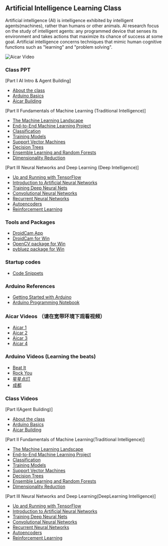 ## Artificial Intelligence Learning Class

Artificial intelligence (AI) is intelligence exhibited by intelligent agents(machines), rather than humans or other animals. AI research focus on the study of intelligent agents: any programmed device that senses its environment and takes actions that maximize its chance of success at some goal. Artificial intelligence concerns techniques that mimic human cognitive functions such as "learning" and "problem solving".

![Aicar Video](https://github.com/luckh2/aiclass/raw/master/media/aicar.gif)

### Class PPT
[Part I AI Intro & Agent Building]

- [About the class](https://github.com/luckh2/aiclass/raw/master/ppt/AI.pptx)
- [Arduino Basics](https://github.com/luckh2/aiclass/raw/master/ppt/Arduino.pptx)
- [Aicar Building](https://github.com/luckh2/aiclass/raw/master/ppt/Aicar.pptx)

[Part II Fundamentals of Machine Learning (Traditional Intelligence)]
- [ The Machine Learning Landscape](https://github.com/luckh2/aiclass/raw/master/ppt/hands-on1.pptx)
- [ End-to-End Machine Learning Project](https://github.com/luckh2/aiclass/raw/master/ppt/hands-on2.pptx)
- [ Classification](https://github.com/luckh2/aiclass/raw/master/ppt/hands-on3.pptx)
- [ Training Models](https://github.com/luckh2/aiclass/raw/master/ppt/hands-on4.pptx)
- [ Support Vector Machines](https://github.com/luckh2/aiclass/raw/master/ppt/hands-on5.pptx)
- [ Decision Trees](https://github.com/luckh2/aiclass/raw/master/ppt/hands-on6.pptx)
- [ Ensemble Learning and Random Forests](https://github.com/luckh2/aiclass/raw/master/ppt/hands-on7.pptx)
- [ Dimensionality Reduction](https://github.com/luckh2/aiclass/raw/master/ppt/hands-on8.pptx)

[Part III  Neural Networks and Deep Learning (Deep Intelligence)]
- [ Up and Running with TensorFlow](https://github.com/luckh2/aiclass/raw/master/ppt/hands-on9.pptx)
- [ Introduction to Artificial Neural Networks](https://github.com/luckh2/aiclass/raw/master/ppt/hands-on10.pptx)
- [ Training Deep Neural Nets](https://github.com/luckh2/aiclass/raw/master/ppt/hands-on11.pptx)
- [ Convolutional Neural Networks](https://github.com/luckh2/aiclass/raw/master/ppt/hands-on13.pptx)
- [ Recurrent Neural Networks](https://github.com/luckh2/aiclass/raw/master/ppt/hands-on14.pptx)
- [ Autoencoders](https://github.com/luckh2/aiclass/raw/master/ppt/hands-on15.pptx)
- [ Reinforcement Learning](https://github.com/luckh2/aiclass/raw/master/ppt/hands-on16.pptx)

### Tools and Packages
- [DroidCam App](https://github.com/luckh2/aiclass/raw/master/tools/dc502.apk)
- [DroidCam for Win](https://github.com/luckh2/aiclass/raw/master/tools/DroidCam.Client.5.0.1.zip)
- [OpenCV package for Win](https://github.com/luckh2/aiclass/raw/master/tools/opencv.rar)
- [pybluez package for Win](https://github.com/luckh2/aiclass/raw/master/tools/pyblue.rar)

### Startup codes
- [Code Snippets](https://github.com/luckh2/aiclass/raw/master/startup/)

### Arduino References
- [Getting Started with Arduino](https://github.com/luckh2/aiclass/raw/master/media/getting_started_with_arduino_v2.pdf)
- [Arduino Programming Notebook](https://github.com/luckh2/aiclass/raw/master/media/arduino_notebook_v1-1.pdf)

### Aicar Videos （请在宽带环境下观看视频）
- [Aicar 1](https://luckh2.github.io/aiclass/online/m.html)
- [Aicar 2](https://luckh2.github.io/aiclass/online/m2.html)
- [Aicar 3](https://luckh2.github.io/aiclass/online/m3.html)
- [Aicar 4](https://luckh2.github.io/aiclass/online/m4.html)

### Arduino Videos (Learning the beats)
- [Beat It](https://luckh2.github.io/aiclass/online/beatit.html)
- [Rock You](https://luckh2.github.io/aiclass/online/rockyou.html)
- [星星点灯](https://luckh2.github.io/aiclass/online/xxdd.html)
- [成都](https://luckh2.github.io/aiclass/online/cd.html)

### Class Videos
[Part I(Agent Building)]

- [About the class](https://luckh2.github.io/aiclass/online/ai1.html)
- [Arduino Basics](https://luckh2.github.io/aiclass/online/ai2.html)
- [Aicar Building](https://luckh2.github.io/aiclass/online/ai3.html)

[Part II Fundamentals of Machine Learning(Traditional Intelligence)]
- [ The Machine Learning Landscape](https://luckh2.github.io/aiclass/online/ai4.html)
- [ End-to-End Machine Learning Project](https://luckh2.github.io/aiclass/online/m.html)
- [ Classification](https://luckh2.github.io/aiclass/online/m.html)
- [ Training Models](https://luckh2.github.io/aiclass/online/m.html)
- [ Support Vector Machines](https://luckh2.github.io/aiclass/online/m.html)
- [ Decision Trees](https://luckh2.github.io/aiclass/online/m.html)
- [ Ensemble Learning and Random Forests](https://luckh2.github.io/aiclass/online/m.html)
- [ Dimensionality Reduction](https://luckh2.github.io/aiclass/online/m.html)

[Part III  Neural Networks and Deep Learning(DeepLearning Intelligence)]
- [ Up and Running with TensorFlow](https://luckh2.github.io/aiclass/online/m.html)
- [ Introduction to Artificial Neural Networks](https://luckh2.github.io/aiclass/online/m.html)
- [ Training Deep Neural Nets](https://luckh2.github.io/aiclass/online/m.html)
- [ Convolutional Neural Networks](https://luckh2.github.io/aiclass/online/m.html)
- [ Recurrent Neural Networks](https://luckh2.github.io/aiclass/online/m.html)
- [ Autoencoders](https://luckh2.github.io/aiclass/online/m.html)
- [ Reinforcement Learning](https://luckh2.github.io/aiclass/online/m.html)

